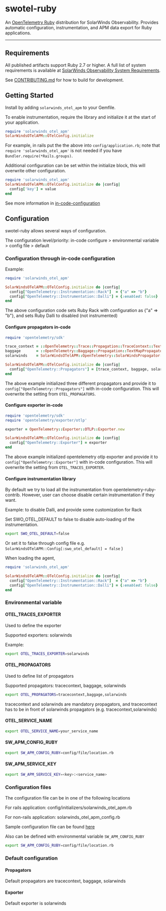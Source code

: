 # swotel-ruby
An [OpenTelemetry Ruby](https://opentelemetry.io/docs/instrumentation/ruby/) distribution for SolarWinds Observability. Provides automatic configuration, instrumentation, and APM data export for Ruby applications.

----
## Requirements
All published artifacts support Ruby 2.7 or higher. A full list of system requirements is available at [SolarWinds Observability System Requirements](https://documentation.solarwinds.com/en/success_center/observability/content/configure/services/ruby/install.htm).

See [CONTRIBUTING.md](CONTRIBUTING.md) for how to build for development.

## Getting Started

Install by adding `solarwinds_otel_apm` to your Gemfile.

To enable instrumentation, require the library and initialize it at the start of your application.

```ruby
require 'solarwinds_otel_apm'
SolarWindsOTelAPM::OTelConfig.initialize
```
For example, in rails put the the above into `config/application.rb`; note that `require 'solarwinds_otel_apm'` is not needed if you have `Bundler.require(*Rails.groups)`.

Additional configuration can be set within the initialize block, this will overwrite other configuration.
```ruby
require 'solarwinds_otel_apm'
SolarWindsOTelAPM::OTelConfig.initialize do |config|
  config['key'] = value
end
```

See more information in [in-code-configuration](#configuration-through-in-code-configuration)

## Configuration

swotel-ruby allows several ways of configuration.

The configuration level/priority: in-code configure > environmental variable > config file > default


### Configuration through in-code configuration

Example:

```ruby
require 'solarwinds_otel_apm'

SolarWindsOTelAPM::OTelConfig.initialize do |config|
  config["OpenTelemetry::Instrumentation::Rack"]  = {"a" => "b"}
  config["OpenTelemetry::Instrumentation::Dalli"] = {:enabled: false}
end
```

The above configuration code sets Ruby Rack with configuration as {"a" => "b"}, and sets Ruby Dalli to disabled (not instrumented)

#### Configure propagators in-code
```ruby
require 'opentelemetry/sdk'

trace_context = ::OpenTelemetry::Trace::Propagation::TraceContext::TextMapPropagator.new
baggage       = ::OpenTelemetry::Baggage::Propagation::TextMapPropagator.new,
solarwinds    = SolarWindsOTelAPM::OpenTelemetry::SolarWindsPropagator::TextMapPropagator.new

SolarWindsOTelAPM::OTelConfig.initialize do |config|
  config["OpenTelemetry::Propagators"] = [trace_context, baggage, solarwinds]
end
```

The above example initialized three different propagators and provide it to `config["OpenTelemetry::Propagators"]` with in-code configuration. This will overwrite the setting from `OTEL_PROPAGATORS`.

#### Configure exporter in-code

```ruby
require 'opentelemetry/sdk'
require 'opentelemetry/exporter/otlp'

exporter = OpenTelemetry::Exporter::OTLP::Exporter.new

SolarWindsOTelAPM::OTelConfig.initialize do |config|
  config["OpenTelemetry::Exporter"] = exporter
end
```

The above example initialized opentelemetry otlp exporter and provide it to `config["OpenTelemetry::Exporter"]` with in-code configuration. This will overwrite the setting from `OTEL_TRACES_EXPORTER`.

#### Configure instrumentation library

By default we try to load all the instrumentation from opentelemetry-ruby-contrib.
However, user can choose disable certain instrumentation if they want.

Example: to disable Dalli, and provide some customization for Rack

Set SWO_OTEL_DEFAULT to false to disable auto-loading of the instrumentation.
```bash
export SWO_OTEL_DEFAULT=false
```

Or set it to false through config file e.g. `SolarWindsOTelAPM::Config[:swo_otel_default] = false` )

When loading the agent,
```ruby
require 'solarwinds_otel_apm'

SolarWindsOTelAPM::OTelConfig.initialize do |config|
  config["OpenTelemetry::Instrumentation::Rack"]  = {"a" => "b"}
  config["OpenTelemetry::Instrumentation::Dalli"] = {:enabled: false}
end
```


### Environmental variable

#### OTEL_TRACES_EXPORTER

Used to define the exporter

Supported exporters: solarwinds

Example:
```bash
export OTEL_TRACES_EXPORTER=solarwinds
```

#### OTEL_PROPAGATORS

Used to define list of propagators

Supported propagators: tracecontext, baggage, solarwinds

```bash
export OTEL_PROPAGATORS=tracecontext,baggage,solarwinds
```

tracecontext and solarwinds are mandatory propagators, and tracecontext has to be in front of solarwinds propagators (e.g. tracecontext,solarwinds)

#### OTEL_SERVICE_NAME

```bash
export OTEL_SERVICE_NAME=your_service_name
```

#### SW_APM_CONFIG_RUBY

```bash
export SW_APM_CONFIG_RUBY=config/file/location.rb
```

#### SW_APM_SERVICE_KEY

```bash
export SW_APM_SERVICE_KEY=<key>:<service_name>
```

### Configuration files

The configuration file can be in one of the following locations

For rails application: config/initializers/solarwinds_otel_apm.rb

For non-rails application: solarwinds_otel_apm_config.rb

Sample configuration file can be found [here](https://github.com/solarwindscloud/swotel-ruby/blob/main/lib/rails/generators/solarwinds_otel_apm/templates/solarwinds_otel_apm_initializer.rb)


Also can be defined with environmental variable `SW_APM_CONFIG_RUBY`

```bash
export SW_APM_CONFIG_RUBY=config/file/location.rb
```

### Default configuration

#### Propagators

Default propagators are tracecontext, baggage, solarwinds

#### Exporter

Default exporter is solarwinds
